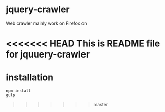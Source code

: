 # jquery-crawler
Web crawler mainly work on Firefox on

<<<<<<< HEAD
This is README file for jquuery-crawler
=======
# installation

    npm install
    gulp
>>>>>>> master
